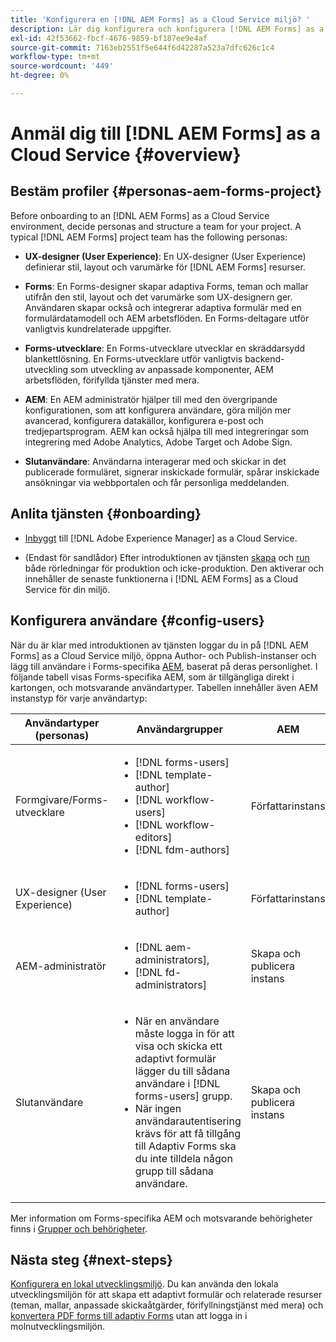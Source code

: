 ```yaml
---
title: 'Konfigurera en [!DNL AEM Forms] as a Cloud Service miljö? '
description: Lär dig konfigurera och konfigurera [!DNL AEM Forms] as a Cloud Service miljö
exl-id: 42f53662-fbcf-4676-9859-bf187ee9e4af
source-git-commit: 7163eb2551f5e644f6d42287a523a7dfc626c1c4
workflow-type: tm+mt
source-wordcount: '449'
ht-degree: 0%

---
```


# Anmäl dig till [!DNL AEM Forms] as a Cloud Service {#overview}

## Bestäm profiler {#personas-aem-forms-project}

<!-- When you sign up for the service, Adobe creates an Organization identifier for your company in the Adobe Identity Management System (IMS), where your users and their permissions can be managed. So, --> Before onboarding to an [!DNL AEM Forms] as a Cloud Service environment, decide personas and structure a team for your project. A typical [!DNL AEM Forms] project team has the following personas:

* **UX-designer (User Experience)**: En UX-designer (User Experience) definierar stil, layout och varumärke för [!DNL AEM Forms] resurser.

* **Forms**: En Forms-designer skapar adaptiva Forms, teman och mallar utifrån den stil, layout och det varumärke som UX-designern ger. Användaren skapar också och integrerar adaptiva formulär med en formulärdatamodell och AEM arbetsflöden. En Forms-deltagare utför vanligtvis kundrelaterade uppgifter.

* **Forms-utvecklare**: En Forms-utvecklare utvecklar en skräddarsydd blankettlösning.  En Forms-utvecklare utför vanligtvis backend-utveckling som utveckling av anpassade komponenter, AEM arbetsflöden, förifyllda tjänster med mera.

* **AEM**: En AEM administratör hjälper till med den övergripande konfigurationen, som att konfigurera användare, göra miljön mer avancerad, konfigurera datakällor, konfigurera e-post och tredjepartsprogram. AEM kan också hjälpa till med integreringar som integrering med Adobe Analytics, Adobe Target och Adobe Sign.

* **Slutanvändare**: Användarna interagerar med och skickar in det publicerade formuläret, signerar inskickade formulär, spårar inskickade ansökningar via webbportalen och får personliga meddelanden.

<!-- While onboarding to the service, assign the following AEM groups to [!DNL AEM Forms] as a Cloud Service based on their role:

| User type | AEM group |
|---|---|
| Form Practitioner | forms-users (AEM Forms Users), template-authors, workflow-user, workflow-editors, and fdm-author  |
| UX Designer| forms-users, template-authors|
| End-User| <ul> <li>When a user must login to view and submit an Adaptive Form, add such users to forms-users group. </li> <li>When no user authentication is required to access Adaptive Forms, do not assign any group to such users. </li> </ul>| -->

## Anlita tjänsten {#onboarding}

* [Inbyggt](https://experienceleague.adobe.com/docs/experience-manager-cloud-service/onboarding/home.html) till [!DNL Adobe Experience Manager] as a Cloud Service.

* (Endast för sandlådor) Efter introduktionen av tjänsten [skapa](https://experienceleague.adobe.com/docs/experience-manager-cloud-manager/using/how-to-use/configuring-pipeline.html?lang=en#how-to-use) och [run](https://experienceleague.adobe.com/docs/experience-manager-cloud-manager/using/how-to-use/deploying-code.html) både rörledningar för produktion och icke-produktion. Den aktiverar och innehåller de senaste funktionerna i [!DNL AEM Forms] as a Cloud Service för din miljö.

## Konfigurera användare {#config-users}

När du är klar med introduktionen av tjänsten loggar du in på [!DNL AEM Forms] as a Cloud Service miljö, öppna Author- och Publish-instanser och lägg till användare i Forms-specifika [AEM](https://experienceleague.adobe.com/docs/experience-manager-learn/cloud-service/accessing/aem-users-groups-and-permissions.html#accessing), baserat på deras personlighet. I följande tabell visas Forms-specifika AEM, som är tillgängliga direkt i kartongen, och motsvarande användartyper. Tabellen innehåller även AEM instanstyp för varje användartyp:


| Användartyper (personas) | Användargrupper | AEM |
|---|---|---|
| Formgivare/Forms-utvecklare | <ul> <li> [!DNL forms-users] </li><li> [!DNL template-author] </li><li> [!DNL workflow-users] </li><li> [!DNL workflow-editors] </li><li> [!DNL fdm-authors] </li></ul> | Författarinstans |
| UX-designer (User Experience) | <ul> <li> [!DNL forms-users]</li><li> [!DNL template-author] </li></ul> | Författarinstans |
| AEM-administratör | <ul> <li>[!DNL aem-administrators],</li> <li>[!DNL fd-administrators] </li> </ul> | Skapa och publicera instans |
| Slutanvändare | <ul> <li>När en användare måste logga in för att visa och skicka ett adaptivt formulär lägger du till sådana användare i [!DNL forms-users] grupp. </li> <li>När ingen användarautentisering krävs för att få tillgång till Adaptiv Forms ska du inte tilldela någon grupp till sådana användare. </li> </ul> | Skapa och publicera instans |

Mer information om Forms-specifika AEM och motsvarande behörigheter finns i [Grupper och behörigheter](forms-groups-privileges-tasks.md).

<!-- You can also create  [user groups](https://experienceleague.adobe.com/docs/experience-manager-learn/cloud-service/accessing/aem-users-groups-and-permissions.html#accessing) specific  to your organization, assign policies, and [users](https://experienceleague.adobe.com/docs/experience-manager-learn/cloud-service/accessing/aem-users-groups-and-permissions.html#accessing) to the groups. The policies help control permissions of the users that are part of the group. For information a -->

## Nästa steg {#next-steps}

[Konfigurera en lokal utvecklingsmiljö](setup-local-development-environment.md). Du kan använda den lokala utvecklingsmiljön för att skapa ett adaptivt formulär och relaterade resurser (teman, mallar, anpassade skickaåtgärder, förifyllningstjänst med mera) och [konvertera PDF forms till adaptiv Forms](https://experienceleague.adobe.com/docs/aem-forms-automated-conversion-service/using/introduction.html) utan att logga in i molnutvecklingsmiljön.

<!-- ### Business unit and end-users {#business-unit-and-end-users}


| Role| Organization| Description|
|-----|-------|-----|
| UX Designer                  | Customer/System Integrator/Partner | Defines user experience design (style, layout, branding) as per organizational requirements for Adaptive Forms to allow AEM Forms practitioners to design the corresponding themes and templates.                                     |
| Forms Practitioner           | Customer                           | Authors Adaptive Forms, creates Form Data Model integrations, and creates business workflows using the Experience Manager Workflows. Typically undertakes the front-end work.                                                         |
| Business Executive - Digital | Customer                           | Responsible for business unit’s product marketing strategy and revenues, main business stakeholders for digital use cases, solutions, and service offerings for the end-users, signs off on the use case implementation and delivery. |
| Customer Experience Lead     | Customer                           | Business user persona. Authors, personalizes and updates Adaptive Forms fields/rules/styling, identifies, and prioritizes business needs. Validates business use-case with SI/Partner developers/practitioners during UAT.            |
| Forms Back-Office User       | Customer                           | End-user internal to organization filling forms, participating in back-office Forms workflows such as review/approval of applications etc.                                                                                            |
| Forms End-User               | External to customer               | Interacts with and submits the published form as end customer or citizen, signs submitted forms, tracks her applications through web portal, receives personalized interactive communications.                                        |

### Project team {#project-team}

| Role | Org | Description|
|-----|-----|-----|
| Experience Manager Administrator | System Integrator /Partner/Customer | Helps with overall installation, configures SSL certificates, configures data sources, email, and other third-party software, integrations like Adobe Analytics, Adobe Target, Automated Forms Conversion Services with Experience Manager instance. |
| Project Manager                  | System Integrator /Partner/Customer | Converts customer use-case into technical requirements, manages schedule/cost/scope for overall project.                                                                                                                                             |
| Product Owner                    | System Integrator /Partner/Customer | Prioritizes and evaluates scrum team's work for high-quality delivery on time.                                                                                                                                                                       |
| Scrum Master                     | System Integrator /Partner/Customer | Ensures agile values and processes in place to deliver on defined requirements as per prioritization by PO.                                                                                                                                          |
| Infrastructure / security expert | System Integrator /Partner/Customer | Provisions and configures best possible infrastructure, security controls and infra processes to address current and projected RASP requirements.                                                                                                    |
| Technical Architect              | System Integrator /Partner/Customer | Provides best high-level architecture and infrastructure guidance for use-case implementation and address RASP (Reliability, Availability, Scalability, and Performance) and security challenges.                                                    | -->

<!-- ## Onboard to the service {#onboarding}

[Onboard](https://experienceleague.adobe.com/docs/experience-manager-cloud-service/onboarding/home.html) to the [!DNL Adobe Experience Manager] as a Cloud Service. 

After you onboard the service, configure a [local development environment](setup-local-development-environment.md). 

Administrators are responsible for managing Adobe software and services for their organization. Administrators grant access to developers in their organization to connect and use your [!DNL AEM Forms] as a Cloud Service program. When an administrator is provisioned for an organization, the administrator receives an email with title ‘You now have administrator rights to manage Adobe software and services for your organization’. If you are an administrator, check your mailbox for email with previously mentioned title and proceed to [add users](https://experienceleague.adobe.com/docs/experience-manager-cloud-service/security/ims-support.html?lang=en#onboarding-users-in-admin-console) via IMS and assign [form-specific groups](forms-groups-privileges-tasks.md) to users based on their role.


## Next step {#next-steps} -->



<!-- ## Prerequisites {#prerequisites}

If you are new to AEM as a cloud service, contact your Adobe representative to create an organization identifier for your company in the Adobe Identity Management System (IMS). Once Adobe has created an organization for your company, your designated administrator is added as the first member of the organization. The administrator can setup an [!DNL AEM Forms] as a Cloud Service instance. 

## Onboard and set up a new environment {#onboard-and-setup-a-new-environment}

Log in to Cloud Manager and create a program. After the program is ready, create environments, add developers or users to environments, and run the pipeline to get the latest version of [!DNL AEM Forms] as a Cloud Service and start developing for your environment. The detailed steps are:

1. Contact your Adobe representative to create an organization identifier for your company in the Adobe Identity Management System (IMS) and provide access to an administrator in your organization.
1. Configure [Automated Forms Conversion Service](https://experienceleague.adobe.com/docs/aem-forms-automated-conversion-service/using/configure-service.html?lang=en). After a configuration is complete, a profile for Automated Forms Conversion Service is available in [Admin Console](https://adminconsole.adobe.com/).

    If the service is not available, log in to [Admin Console](https://adminconsole.adobe.com/). Use Adobe ID of administrator provisioned to use Automated Forms Conversion Service to login. Do not use any other ID or Federated ID to login.
    1. Click **[!UICONTROL Automated Forms Conversion Service]** option.
    1. Click **[!UICONTROL New Profile]** in the Products tab.
    1. Specify **[!UICONTROL Name]**, **[!UICONTROL Display Name]**, and **[!UICONTROL Description]** for the profile. Click **[!UICONTROL Done]**. A profile is created. 
1. Log in to [Cloud Manager](https://experience.adobe.com/#/@marketinghub/experiencemanager) and [create a program](https://docs.adobe.com/content/help/en/experience-manager-cloud-service/onboarding/getting-access/cloud-service-programs/creating-a-program.html) for your organization.
1. [Create environments](https://experienceleague.adobe.com/docs/experience-manager-cloud-service/implementing/using-cloud-manager/manage-environments.html?lang=en#adding-environments) within your program.
1. Log in to [Admin console](https://docs.adobe.com/content/help/en/experience-manager-cloud-service/onboarding/what-is-required/add-users-roles.html) and add developers or users to your organization.
1. Run the [build pipeline](https://docs.adobe.com/content/help/en/experience-manager-cloud-manager/using/how-to-use/deploying-code.html). It brings latest [!DNL Experience Manager Forms] as a Cloud Service features to your environment.
1. [Start developing](https://docs.adobe.com/content/help/en/experience-manager-cloud-service/implementing/developing/aem-project-content-package-structure.html) and creating Adaptive Forms on [!DNL Experience Manager Forms] as a Cloud Service environment.
1. Configure the [local development environment](setup-local-development-environment.md) for rapid development

## Configure dispatcher caching {#caching}

You can make dispatcher caching related configuration changes to code on your local development instance and deploy the changes to your [!DNL AEM Forms] as a Cloud Service instance. For details, see [update dispatcher configuration](setup-local-development-environment.md).
 -->
